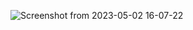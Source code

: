 ![Screenshot from 2023-05-02 16-07-22](https://github.com/luzhixiu/aicad/assets/26235854/f77c9027-750a-4683-9276-49215ce4bffd)
